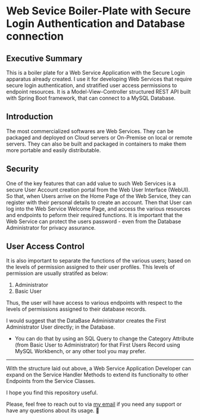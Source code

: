 # Web Sevice Boiler-Plate with Secure Login Authentication and Database connection 
## Executive Summary
  This is a boiler plate for a Web Service Application with the Secure Login apparatus already created.
  I use it for developing Web Services that require secure login authentication, and stratified user access permissions to endpoint resources.
  It is a Model-View-Controller structured REST API built with Spring Boot framework, that can connect to a MySQL Database.
## Introduction
  The most commercialized softwares are Web Services.
  They can be packaged and deployed on Cloud servers or On-Premise on local or remote servers.
  They can also be built and packaged in containers to make them more portable and easily distributable.

## Security
  One of the key features that can add value to such Web Services is a secure User Account creation portal from the Web User Interface (WebUI).
  So that, when Users arrive on the Home Page of the Web Service, they can register with their personal details to create an account.
  Then that User can log into the Web Service Welcome Page, and access the various resources and endpoints to peform their required functions.
  It is important that the Web Service can protect the users password - even from the Database Administrator for privacy assurance.

## User Access Control
  It is also important to separate the functions of the various users; based on the levels of permission assigned to their user profiles.
  This levels of permission are usually stratifed as below:
  1. Administrator
  2. Basic User

Thus, the user will have access to various endpoints with respect to the levels of permissions assigned to their database records.

I would suggest that the DataBase Administrator creates the First Administrator User directly; in the Database.
- You can do that by using an SQL Query to change the Category Attribute (from Basic User to Administrator) for that First Users Record using MySQL Workbench, or any other tool you may prefer.
---
With the structure laid out above, a Web Service Application Developer can expand on the Service Handler Methods to extend its functionalty to other Endpoints from the Service Classes.

I hope you find this repository useful.

Please, feel free to reach out to via [my email](mailto:isangedighidaniel@gmail.com) if you need any support or have any questions about its usage.
💖
  
